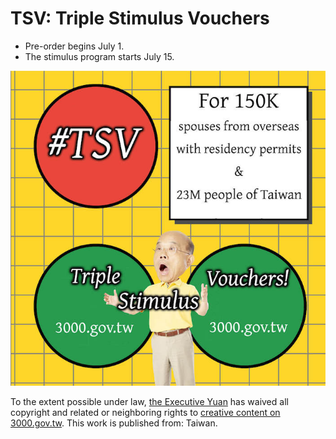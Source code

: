 # TSV: Triple Stimulus Vouchers

- Pre-order begins July 1.
- The stimulus program starts July 15.
 
![](tsv.jpg)

<footer>
<p xmlns:dct="http://purl.org/dc/terms/" xmlns:vcard="http://www.w3.org/2001/vcard-rdf/3.0#">
  <a rel="license"
     href="http://creativecommons.org/publicdomain/zero/1.0/">
    <img src="cc0.png" style="border-style: none; display: none" alt="CC0" width="88" height="31" />
  </a>
  To the extent possible under law,
  <a rel="dct:publisher"
     href="https://english.ey.gov.tw">
    <span property="dct:title">the Executive Yuan</span></a>
  has waived all copyright and related or neighboring rights to
  <a href="https://github.com/PDIS/3000-static"><span property="dct:title">creative content on 3000.gov.tw</span></a>.
This work is published from:
<span property="vcard:Country" datatype="dct:ISO3166"
      content="TW" about="http://3000.gov.tw">
  Taiwan</span>.
</p>
</footer>
